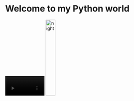 <html lang="en">
<head>
    <meta charset="UTF-8">
    <meta name="viewport" content="width=device-width, initial-scale=1.0">
    <title>Document</title>
</head>
<body>
    <h1>Welcome to my Python world</h1>
    <video src="git.html" autoplay width="25%"> </video>
    <img src="night mountain.jpg" width="25%" alt="night">
</body>
</html>
